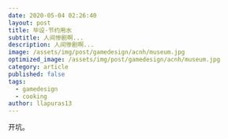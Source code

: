 ```yaml
---
date: 2020-05-04 02:26:40
layout: post
title: 毕设·节约用水
subtitle: 人间惨剧啊...
description: 人间惨剧啊...
image: /assets/img/post/gamedesign/acnh/museum.jpg
optimized_image: /assets/img/post/gamedesign/acnh/museum.jpg
category: article
published: false
tags:
  - gamedesign
  - cooking
author: llapuras13
---
```


开坑。

